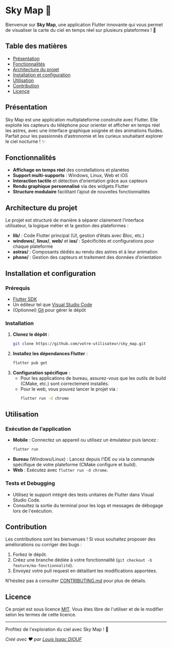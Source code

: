 # Sky Map 🌌

Bienvenue sur **Sky Map**, une application Flutter innovante qui vous permet de visualiser la carte du ciel en temps réel sur plusieurs plateformes ! 🚀

## Table des matières
- [Présentation](#présentation)
- [Fonctionnalités](#fonctionnalités)
- [Architecture du projet](#architecture-du-projet)
- [Installation et configuration](#installation-et-configuration)
- [Utilisation](#utilisation)
- [Contribution](#contribution)
- [Licence](#licence)

## Présentation
Sky Map est une application multiplateforme construite avec Flutter. Elle exploite les capteurs du téléphone pour orienter et afficher en temps réel les astres, avec une interface graphique soignée et des animations fluides. Parfait pour les passionnés d’astronomie et les curieux souhaitant explorer le ciel nocturne ! ✨

## Fonctionnalités
- **Affichage en temps réel** des constellations et planètes
- **Support multi-supports** : Windows, Linux, Web et iOS
- **Interaction tactile** et détection d’orientation grâce aux capteurs
- **Rendu graphique personnalisé** via des widgets Flutter
- **Structure modulaire** facilitant l’ajout de nouvelles fonctionnalités

## Architecture du projet
Le projet est structuré de manière à séparer clairement l’interface utilisateur, la logique métier et la gestion des plateformes :
- **lib/** : Code Flutter principal (UI, gestion d’états avec Bloc, etc.)
- **windows/**, **linux/**, **web/** et **ios/** : Spécificités et configurations pour chaque plateforme
- **astras/** : Composants dédiés au rendu des astres et à leur animation
- **phone/** : Gestion des capteurs et traitement des données d’orientation

## Installation et configuration

### Prérequis
- [Flutter SDK](https://docs.flutter.dev/get-started/install)
- Un éditeur tel que [Visual Studio Code](https://code.visualstudio.com/)  
- (Optionnel) [Git](https://git-scm.com/) pour gérer le dépôt

### Installation
1. **Clonez le dépôt** :
   ```sh
   git clone https://github.com/votre-utilisateur/sky_map.git
   ```
2. **Installez les dépendances Flutter** :
   ```sh
   flutter pub get
   ```
3. **Configuration spécifique** :
   - Pour les applications de bureau, assurez-vous que les outils de build (CMake, etc.) sont correctement installés.
   - Pour le web, vous pouvez lancer le projet via :
     ```sh
     flutter run -d chrome
     ```

## Utilisation

### Exécution de l’application
- **Mobile** : Connectez un appareil ou utilisez un émulateur puis lancez :
  ```sh
  flutter run
  ```
- **Bureau** (Windows/Linux) : Lancez depuis l’IDE ou via la commande spécifique de votre plateforme (CMake configure et build).
- **Web** : Exécutez avec `flutter run -d chrome`.

### Tests et Debugging
- Utilisez le support intégré des tests unitaires de Flutter dans Visual Studio Code.
- Consultez la sortie du terminal pour les logs et messages de débogage lors de l'exécution.

## Contribution
Les contributions sont les bienvenues ! Si vous souhaitez proposer des améliorations ou corriger des bugs :
1. Forkez le dépôt.
2. Créez une branche dédiée à votre fonctionnalité (`git checkout -b feature/ma-fonctionnalité`).
3. Envoyez votre pull request en détaillant les modifications apportées.

N’hésitez pas à consulter [CONTRIBUTING.md](CONTRIBUTING.md) pour plus de détails.

## Licence
Ce projet est sous licence [MIT](LICENSE). Vous êtes libre de l'utiliser et de le modifier selon les termes de cette licence.

---

Profitez de l'exploration du ciel avec Sky Map ! 🌠

*Créé avec ❤️ par [Louis Isaac DIOUF](github.com/i2sac)*

